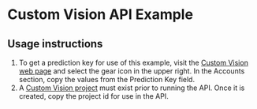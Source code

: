 # Custom Vision API Example

## Usage instructions
1. To get a prediction key for use of this example, visit the [Custom Vision web page](https://customvision.ai/) and select the gear icon in the upper right. In the Accounts section, copy the values from the Prediction Key field.
2. A [Custom Vision project](https://docs.microsoft.com/en-us/azure/cognitive-services/custom-vision-service/getting-started-build-a-classifier) must exist prior to running the API. Once it is created, copy the project id for use in the API.